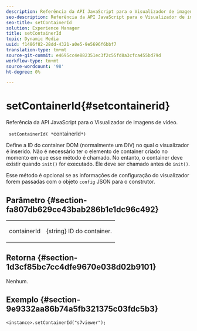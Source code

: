 ```yaml
---
description: Referência da API JavaScript para o Visualizador de imagens de vídeo.
seo-description: Referência da API JavaScript para o Visualizador de imagens de vídeo.
seo-title: setContainerId
solution: Experience Manager
title: setContainerId
topic: Dynamic Media
uuid: f1486f82-28dd-4321-a0e5-9e5696f6bbf7
translation-type: tm+mt
source-git-commit: e4695cc4e882351ec3f2c55fd8a3cfca455bd79d
workflow-type: tm+mt
source-wordcount: '98'
ht-degree: 0%

---
```



# setContainerId{#setcontainerid}

Referência da API JavaScript para o Visualizador de imagens de vídeo.

` setContainerId( *`containerId`*)`

Define a ID do container DOM (normalmente um DIV) no qual o visualizador é inserido. Não é necessário ter o elemento de container criado no momento em que esse método é chamado. No entanto, o container deve existir quando `init()` for executado. Ele deve ser chamado antes de `init()`.

Esse método é opcional se as informações de configuração do visualizador forem passadas com o objeto `config` JSON para o construtor.

## Parâmetro {#section-fa807db629ce43bab286b1e1dc96c492}

<table id="table_896DFF34A68A403DB93A6D597461A573"> 
 <tbody> 
  <tr> 
   <td colname="col1"> <p> <span class="codeph"> <span class="varname"> containerId  </span> </span> </p> </td> 
   <td colname="col2"> <p> <span class="codeph"> {string}  </span> ID do container. </p> </td> 
  </tr> 
 </tbody> 
</table>

## Retorna {#section-1d3cf85bc7cc4dfe9670e038d02b9101}

Nenhum.

## Exemplo {#section-9e9332aa86b74a5fb321375c03fdc5b3}

```
<instance>.setContainerId("s7viewer");
```

